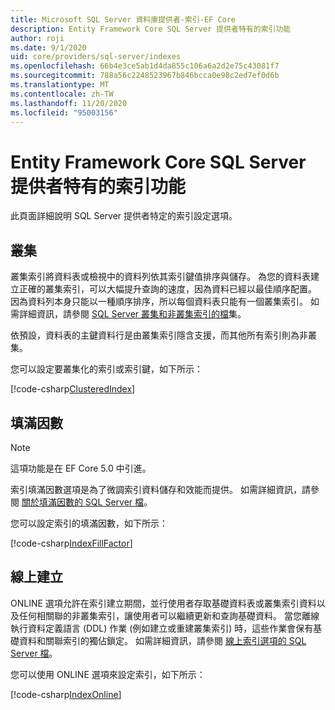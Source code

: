 ```yaml
---
title: Microsoft SQL Server 資料庫提供者-索引-EF Core
description: Entity Framework Core SQL Server 提供者特有的索引功能
author: roji
ms.date: 9/1/2020
uid: core/providers/sql-server/indexes
ms.openlocfilehash: 66b4e3ce5ab1d4da855c106a6a2d2e75c43081f7
ms.sourcegitcommit: 788a56c2248523967b846bcca0e98c2ed7ef0d6b
ms.translationtype: MT
ms.contentlocale: zh-TW
ms.lasthandoff: 11/20/2020
ms.locfileid: "95003156"
---
```

# <a name="index-features-specific-to-the-entity-framework-core-sql-server-provider"></a>Entity Framework Core SQL Server 提供者特有的索引功能

此頁面詳細說明 SQL Server 提供者特定的索引設定選項。

## <a name="clustering"></a>叢集

叢集索引將資料表或檢視中的資料列依其索引鍵值排序與儲存。 為您的資料表建立正確的叢集索引，可以大幅提升查詢的速度，因為資料已經以最佳順序配置。 因為資料列本身只能以一種順序排序，所以每個資料表只能有一個叢集索引。 如需詳細資訊，請參閱 [SQL Server 叢集和非叢集索引的檔](/sql/relational-databases/indexes/clustered-and-nonclustered-indexes-described)集。

依預設，資料表的主鍵資料行是由叢集索引隱含支援，而其他所有索引則為非叢集。

您可以設定要叢集化的索引或索引鍵，如下所示：

[!code-csharp[ClusteredIndex](../../../../samples/core/SqlServer/Indexes/ClusteredIndexContext.cs?name=ClusteredIndex)]

## <a name="fill-factor"></a>填滿因數

> [!NOTE]
> 這項功能是在 EF Core 5.0 中引進。

索引填滿因數選項是為了微調索引資料儲存和效能而提供。 如需詳細資訊，請參閱 [關於填滿因數的 SQL Server 檔](/sql/relational-databases/indexes/specify-fill-factor-for-an-index)。

您可以設定索引的填滿因數，如下所示：

[!code-csharp[IndexFillFactor](../../../../samples/core/SqlServer/Indexes/IndexFillFactorContext.cs?name=IndexFillFactor)]

## <a name="online-creation"></a>線上建立

ONLINE 選項允許在索引建立期間，並行使用者存取基礎資料表或叢集索引資料以及任何相關聯的非叢集索引，讓使用者可以繼續更新和查詢基礎資料。 當您離線執行資料定義語言 (DDL) 作業 (例如建立或重建叢集索引) 時，這些作業會保有基礎資料和關聯索引的獨佔鎖定。 如需詳細資訊，請參閱 [線上索引選項的 SQL Server 檔](/sql/relational-databases/indexes/perform-index-operations-online)。

您可以使用 ONLINE 選項來設定索引，如下所示：

[!code-csharp[IndexOnline](../../../../samples/core/SqlServer/Indexes/IndexOnlineContext.cs?name=IndexOnline)]
